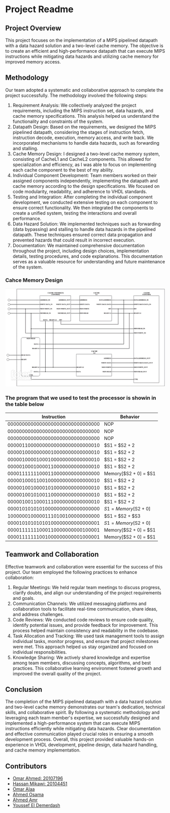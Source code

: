 # Project Readme

## Project Overview

This project focuses on the implementation of a MIPS pipelined datapath with a data hazard solution and a two-level cache memory. The objective is to create an efficient and high-performance datapath that can execute MIPS instructions while mitigating data hazards and utilizing cache memory for improved memory access.

## Methodology

Our team adopted a systematic and collaborative approach to complete the project successfully. The methodology involved the following steps:

1. Requirement Analysis: We collectively analyzed the project requirements, including the MIPS instruction set, data hazards, and cache memory specifications. This analysis helped us understand the functionality and constraints of the system.
2. Datapath Design: Based on the requirements, we designed the MIPS pipelined datapath, considering the stages of instruction fetch, instruction decode, execution, memory access, and write back. We incorporated mechanisms to handle data hazards, such as forwarding and stalling.
3. Cache Memory Design: I designed a two-level cache memory system, consisting of CacheL1 and CacheL2 components. This allowed for specialization and efficiency, as I was able to focus on implementing each cache component to the best of my ability.
4. Individual Component Development: Team members worked on their assigned components independently, implementing the datapath and cache memory according to the design specifications. We focused on code modularity, readability, and adherence to VHDL standards.
5. Testing and Integration: After completing the individual component development, we conducted extensive testing on each component to ensure correct functionality. We then integrated the components to create a unified system, testing the interactions and overall performance.
6. Data Hazard Solution: We implemented techniques such as forwarding (data bypassing) and stalling to handle data hazards in the pipelined datapath. These techniques ensured correct data propagation and prevented hazards that could result in incorrect execution.
7. Documentation: We maintained comprehensive documentation throughout the project, including design choices, implementation details, testing procedures, and code explanations. This documentation serves as a valuable resource for understanding and future maintenance of the system.

### Cahce Memory Design

![Image of design](CacheDesign.png)

### The program that we used to test the processor is showin in the table below

| Instruction                      | Behavior              |
| -------------------------------- | --------------------- |
| 00000000000000000000000000000000 | NOP                   |
| 00000000000000000000000000000000 | NOP                   |
| 00000000000000000000000000000000 | NOP                   |
| 00000110000000000000000000000010 | $S1 = $S2 + 2         |
| 00000100000000010000000000000010 | $S1 = $S2 + 2         |
| 00000100001000100000000000000010 | $S1 = $S2 + 2         |
| 00000100010000110000000000000010 | $S1 = $S2 + 2         |
| 00001111111000110000000000000000 | Memory[$S2 + 0] = $S1 |
| 00000100011001000000000000000010 | $S1 = $S2 + 2         |
| 00000100100001010000000000000010 | $S1 = $S2 + 2         |
| 00000100101001100000000000000010 | $S1 = $S2 + 2         |
| 00000100110001110000000000000010 | $S1 = $S2 + 2         |
| 00001010101010000000000000000000 | $S1 = Memory[$S2 + 0] |
| 10000001000001110100100000000000 | $S1 = $S2 + $S3       |
| 00001010101010100000000000000001 | $S1 = Memory[$S2 + 0] |
| 00001111111000110000000000100001 | Memory[$S2 + 0] = $S1 |
| 00001111111001000000000001000001 | Memory[$S2 + 0] = $S1 |

## Teamwork and Collaboration

Effective teamwork and collaboration were essential for the success of this project. Our team employed the following practices to enhance collaboration:

1. Regular Meetings: We held regular team meetings to discuss progress, clarify doubts, and align our understanding of the project requirements and goals.
2. Communication Channels: We utilized messaging platforms and collaboration tools to facilitate real-time communication, share ideas, and address challenges.
3. Code Reviews: We conducted code reviews to ensure code quality, identify potential issues, and provide feedback for improvement. This process helped maintain consistency and readability in the codebase.
4. Task Allocation and Tracking: We used task management tools to assign individual tasks, monitor progress, and ensure that project milestones were met. This approach helped us stay organized and focused on individual responsibilities.
5. Knowledge Sharing: We actively shared knowledge and expertise among team members, discussing concepts, algorithms, and best practices. This collaborative learning environment fostered growth and improved the overall quality of the project.

## Conclusion

The completion of the MIPS pipelined datapath with a data hazard solution and two-level cache memory demonstrates our team's dedication, technical skills, and collaborative spirit. By following a systematic methodology and leveraging each team member's expertise, we successfully designed and implemented a high-performance system that can execute MIPS instructions efficiently while mitigating data hazards. Clear documentation and effective communication played crucial roles in ensuring a smooth development process. Overall, this project provided valuable hands-on experience in VHDL development, pipeline design, data hazard handling, and cache memory implementation.

## Contributors

- [Omar Ahmed: 20107196](https://codebyomar.tk/#/)
- [Hassan Mikawi: 20104451](https://github.com/Hassan220022)
- [Omar Alaa](https://github.com/OmarManwar)
- [Ahmed Osama](https://github.com/AhmedOsama45)
- [Ahmed Amr](https://github.com/AhmedDoesCode02)
- [Youssef El Demerdash](https://github.com/YOUSSEFELDEMERDASH)
